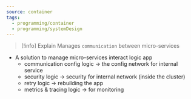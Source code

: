 ```yaml
---
source: container
tags:
  - programming/container
  - programming/systemDesign
---
```

> [!info] Explain
> Manages `communication` between micro-services

- A solution to manage micro-services interact logic app
	- communication config logic → the config network for internal service
	- security logic → security for internal network (inside the cluster)
	- retry logic → rebuilding the app
	- metrics & tracing logic → for monitoring